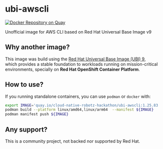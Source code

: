# ubi-awscli
[![Docker Repository on Quay](https://quay.io/repository/cloud-native-robotz-hackathon/ubi-awscli/status "Docker Repository on Quay")](https://quay.io/repository/cloud-native-robotz-hackathon/ubi-awscli)

Unofficial image for AWS CLI based on Red Hat Universal Base Image v9

## Why another image?

This image was build using the [Red Hat Universal Base Image (UBI) 9](https://developers.redhat.com/products/rhel/ubi/), which provides a stable foundation to workloads running on mission-critical environments, specially on **Red Hat OpenShift Container Platform**.

## How to use?

If you running standalone containers, you can use `podman` or `docker` with:

```bash
export IMAGE='quay.io/cloud-native-robotz-hackathon/ubi-awscli:1.25.83'
podman build --platform linux/amd64,linux/arm64  --manifest ${IMAGE}  .
podman manifest push ${IMAGE}
```

## Any support?

This is a community project, not backed nor supported by Red Hat.
